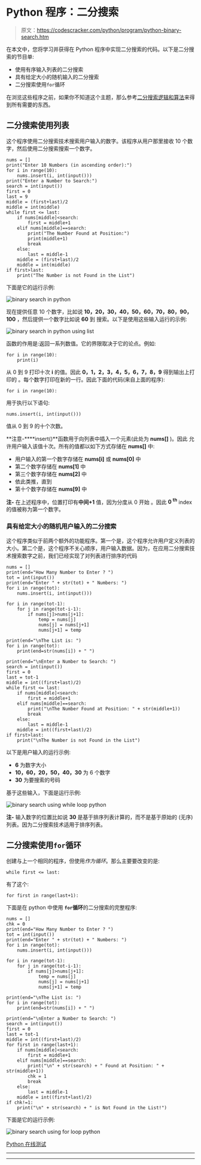 # Python 程序：二分搜索

> 原文：<https://codescracker.com/python/program/python-binary-search.htm>

在本文中，您将学习并获得在 Python 程序中实现二分搜索的代码。以下是二分搜索的节目单:

*   使用有序输入列表的二分搜索
*   具有给定大小的随机输入的二分搜索
*   二分搜索使用`for`循环

在浏览这些程序之前，如果你不知道这个主题，那么参考[二分搜索逻辑和算法](/computer-fundamental/binary-search.htm)来得到所有需要的东西。

## 二分搜索使用列表

这个程序使用二分搜索技术搜索用户输入的数字。该程序从用户那里接收 10 个数字，然后使用二分搜索搜索一个数字。

```
nums = []
print("Enter 10 Numbers (in ascending order):")
for i in range(10):
    nums.insert(i, int(input()))
print("Enter a Number to Search:")
search = int(input())
first = 0
last = 9
middle = (first+last)/2
middle = int(middle)
while first <= last:
    if nums[middle]<search:
        first = middle+1
    elif nums[middle]==search:
        print("The Number Found at Position:")
        print(middle+1)
        break
    else:
        last = middle-1
    middle = (first+last)/2
    middle = int(middle)
if first>last:
    print("The Number is not Found in the List")
```

下面是它的运行示例:

![binary search in python](img/66309750b8d8c4f8933c17aa23407a10.png)

现在提供任意 10 个数字，比如说 **10，20，30，40，50，60，70，80，90，100** ，然后提供一个数字比如说 **60** 到 搜索。以下是使用这些输入运行的示例:

![binary search in python using list](img/cd4010fdc46bd16f40c6d78aa88660c9.png)

函数的作用是:返回一系列数值。它的界限取决于它的论点。例如:

```
for i in range(10):
    print(i)
```

从 0 到 9 打印十次 **i** 的值。因此 **0，1，2，3，4，5，6，7，8，9** 得到输出上打印的 。每个数字打印在新的一行。因此下面的代码(来自上面的程序):

```
for i in range(10):
```

用于执行以下语句:

```
nums.insert(i, int(input()))
```

值从 0 到 9 的十个次数。

**注意-****insert()**函数用于向列表中插入一个元素(此处为 **nums[]** )。因此 允许用户输入该值十次。所有的值都以如下方式存储在 **nums[]** 中:

*   用户输入的第一个数字存储在 **nums[i]** 或 **nums[0]** 中
*   第二个数字存储在 **nums[1]** 中
*   第三个数字存储在 **nums[2]** 中
*   依此类推，直到
*   第十个数字存储在 **nums[9]** 中

**注-** 在上述程序中，位置打印有**中间+1** 值，因为分度从 0 开始 。因此 **0 <sup>th</sup>** index 的值被称为第一个数字。

### 具有给定大小的随机用户输入的二分搜索

这个程序类似于前两个额外的功能程序。第一个是，这个程序允许用户定义列表的大小。第二个是，这个程序不关心顺序，用户输入数据。因为，在应用二分搜索技术搜索数字之前，我们已经实现了对列表进行排序的代码

```
nums = []
print(end="How Many Number to Enter ? ")
tot = int(input())
print(end="Enter " + str(tot) + " Numbers: ")
for i in range(tot):
    nums.insert(i, int(input()))

for i in range(tot-1):
    for j in range(tot-i-1):
        if nums[j]>nums[j+1]:
            temp = nums[j]
            nums[j] = nums[j+1]
            nums[j+1] = temp

print(end="\nThe List is: ")
for i in range(tot):
    print(end=str(nums[i]) + " ")

print(end="\nEnter a Number to Search: ")
search = int(input())
first = 0
last = tot-1
middle = int((first+last)/2)
while first <= last:
    if nums[middle]<search:
        first = middle+1
    elif nums[middle]==search:
        print("\nThe Number Found at Position: " + str(middle+1))
        break
    else:
        last = middle-1
    middle = int((first+last)/2)
if first>last:
    print("\nThe Number is not Found in the List")
```

以下是用户输入的运行示例:

*   **6** 为数字大小
*   **10，60，20，50，40，30** 为 6 个数字
*   **30** 为要搜索的号码

基于这些输入，下面是运行示例:

![binary search using while loop python](img/141b4156526596079f104e6dc235bbff.png)

**注-** 输入数字的位置比如说 **30** 是基于排序列表计算的，而不是基于原始的 (无序)列表。因为二分搜索技术适用于排序列表。

## 二分搜索使用`for`循环

创建与上一个相同的程序，但使用*作为循环*。那么主要要改变的是:

```
while first <= last:
```

有了这个:

```
for first in range(last+1):
```

下面是在 python 中使用 **`for`循环**的二分搜索的完整程序:

```
nums = []
chk = 0
print(end="How Many Number to Enter ? ")
tot = int(input())
print(end="Enter " + str(tot) + " Numbers: ")
for i in range(tot):
    nums.insert(i, int(input()))

for i in range(tot-1):
    for j in range(tot-i-1):
        if nums[j]>nums[j+1]:
            temp = nums[j]
            nums[j] = nums[j+1]
            nums[j+1] = temp

print(end="\nThe List is: ")
for i in range(tot):
    print(end=str(nums[i]) + " ")

print(end="\nEnter a Number to Search: ")
search = int(input())
first = 0
last = tot-1
middle = int((first+last)/2)
for first in range(last+1):
    if nums[middle]<search:
        first = middle+1
    elif nums[middle]==search:
        print("\n" + str(search) + " Found at Position: " + str(middle+1))
        chk = 1
        break
    else:
        last = middle-1
    middle = int((first+last)/2)
if chk!=1:
    print("\n" + str(search) + " is Not Found in the List!")
```

下面是它的运行示例:

![binary search using for loop python](img/98180272d8b3b03a2d97417a4b712d8a.png)

[Python 在线测试](/exam/showtest.php?subid=10)

* * *

* * *